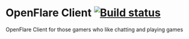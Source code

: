 # OpenFlare Client [![Build status](https://ci.appveyor.com/api/projects/status/ilf87g5grr78lfhl?svg=true)](https://ci.appveyor.com/project/vortex1409/openflareclient)

OpenFlare Client for those gamers who like chatting and playing games

